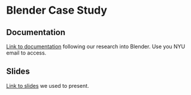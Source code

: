 # Blender Case Study

## Documentation 
[Link to documentation](https://docs.google.com/document/d/1Jh0jqVKVfiD6ZvdFbAZLKYwP0wbdAjqi0Gw0WF1vjNY/edit?usp=sharing) following our research into Blender. Use you NYU email to access.

## Slides
[Link to slides](https://docs.google.com/presentation/d/1vnoMlFjpfh2W-yR7mEYJ4tufgIt-yQ_shFbjtrbzT40/edit?usp=sharing) we used to present.
